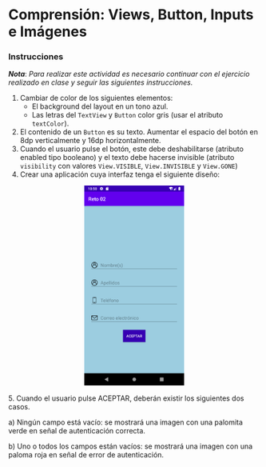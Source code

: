# Comprensión: Views, Button, Inputs e Imágenes

### Instrucciones

**_Nota_**: *Para realizar este actividad es necesario continuar con el ejercicio realizado en clase y seguir las siguientes instrucciones.*

1. Cambiar de color de los siguientes elementos:
   - El background del layout en un tono azul.
   - Las letras del `TextView` y `Button` color gris (usar el atributo `textColor`).
2. El contenido de un `Button` es su texto. Aumentar el espacio del botón en 8dp verticalmente y 16dp horizontalmente.
3. Cuando el usuario pulse el botón, este debe deshabilitarse (atributo enabled tipo booleano) y el texto debe hacerse invisible (atributo `visibility` con valores `View.VISIBLE`, `View.INVISIBLE`  y `View.GONE`)
4. Crear una aplicación cuya interfaz tenga el siguiente diseño:
<p align="center">
  <img src=".github/app.png" width="200" height="auto" title="UI Example" />
</p>
5. Cuando el usuario pulse ACEPTAR, deberán existir los siguientes dos casos.
   
   a) Ningún campo está vacío: se mostrará una imagen con una palomita verde en señal de autenticación correcta.

   b) Uno o todos los campos están vacíos: se mostrará una imagen con una paloma roja en señal de error de autenticación.